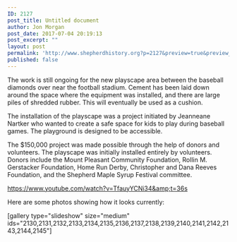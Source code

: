 ```yaml
---
ID: 2127
post_title: Untitled document
author: Jon Morgan
post_date: 2017-07-04 20:19:13
post_excerpt: ""
layout: post
permalink: 'http://www.shepherdhistory.org?p=2127&preview=true&preview_id=2127'
published: false
---
```

The work is still ongoing for the new playscape area between the baseball diamonds over near the football stadium. Cement has been laid down around the space where the equipment was installed, and there are large piles of shredded rubber. This will eventually be used as a cushion.

The installation of the playscape was a project initiated by Jeanneane Nartker who wanted to create a safe space for kids to play during baseball games. The playground is designed to be accessible.

The $150,000 project was made possible through the help of donors and volunteers. The playscape was initially installed entirely by volunteers. Donors include the Mount Pleasant Community Foundation, Rollin M. Gerstacker Foundation, Home Run Derby, Christopher and Dana Reeves Foundation, and the Shepherd Maple Syrup Festival committee.

<a href="https://www.youtube.com/watch?v=TfauyYCNi34&amp;t=36s">https://www.youtube.com/watch?v=TfauyYCNi34&amp;t=36s</a>

Here are some photos showing how it looks currently:

[gallery type="slideshow" size="medium" ids="2130,2131,2132,2133,2134,2135,2136,2137,2138,2139,2140,2141,2142,2143,2144,2145"]
